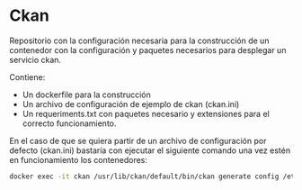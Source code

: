 # Ckan

Repositorio con la configuración necesaria para la construcción de un contenedor con la configuración y paquetes necesarios para desplegar un servicio ckan.

Contiene:
* Un dockerfile para la construcción
* Un archivo de configuración de ejemplo de ckan (ckan.ini)
* Un requeriments.txt con paquetes necesario y extensiones para el correcto funcionamiento.


En el caso de que se quiera partir de un archivo de configuración por defecto (ckan.ini) bastaría con ejecutar el siguiente comando una vez estén en funcionamiento los contenedores:

```sh
docker exec -it ckan /usr/lib/ckan/default/bin/ckan generate config /etc/ckan/default/ckan.ini
```
